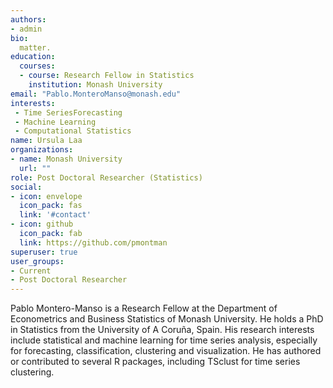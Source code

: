 ```yaml
---
authors:
- admin
bio: 
  matter.
education:
  courses:
  - course: Research Fellow in Statistics
    institution: Monash University
email: "Pablo.MonteroManso@monash.edu"
interests:
 - Time SeriesForecasting
 - Machine Learning
 - Computational Statistics
name: Ursula Laa
organizations:
- name: Monash University
  url: ""
role: Post Doctoral Researcher (Statistics)
social:
- icon: envelope
  icon_pack: fas
  link: '#contact'
- icon: github
  icon_pack: fab
  link: https://github.com/pmontman
superuser: true
user_groups:
- Current
- Post Doctoral Researcher 
---
```


Pablo Montero-Manso is a Research Fellow at the Department of Econometrics and Business Statistics of Monash University. He holds a PhD in Statistics from the University of A Coruña, Spain. His research interests include statistical and machine learning for time series analysis, especially for forecasting, classification, clustering and visualization. He has authored or contributed to several R packages, including TSclust for time series clustering.
